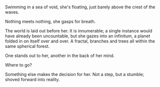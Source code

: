 Swimming in a sea of void, she's floating, just barely above the crest of the waves.

Nothing meets nothing, she gasps for breath.

The world is laid out before her. It is innumerable; a single instance would have already been uncountable, but she gazes into an infinitum, a planet folded in on itself over and over. A fractal, branches and trees all within the same spherical forest.

One stands out to her, another in the back of her mind. 

Where to go?

Something else makes the decision for her. Not a step, but a stumble; shoved forward into reality.

